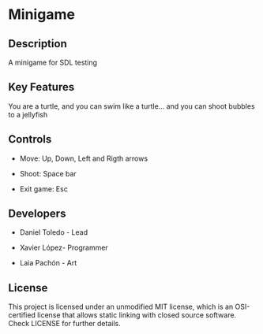 # Minigame

## Description

A minigame for SDL testing

## Key Features

You are a turtle, and you can swim like a turtle... and you can shoot bubbles to a jellyfish 

## Controls

* Move: Up, Down, Left and Rigth arrows

* Shoot: Space bar

* Exit game: Esc

## Developers

* Daniel Toledo - Lead

* Xavier López- Programmer

* Laia Pachón - Art

## License
This project is licensed under an unmodified MIT license, which is an OSI-certified license that allows static linking with closed source software. Check LICENSE for further details.
